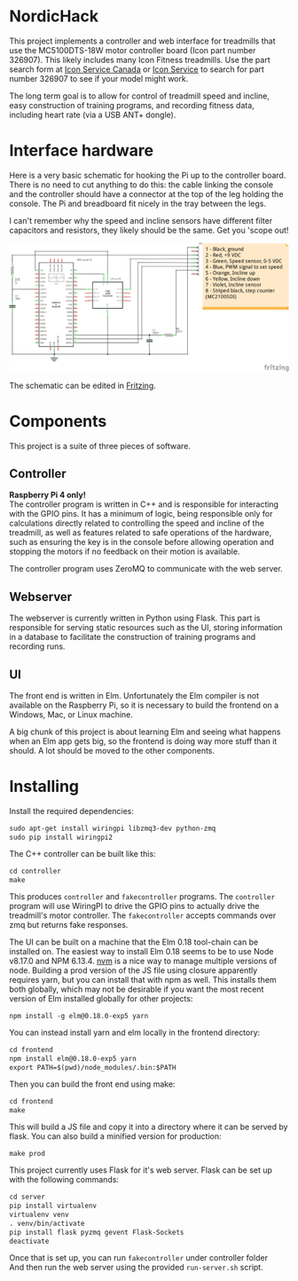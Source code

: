 # NordicHack

This project implements a controller and web interface for treadmills that use
the MC5100DTS-18W motor controller board (Icon part number 326907). This likely
includes many Icon Fitness treadmills. Use the part search form
at [Icon Service Canada](https://www.iconservice.ca/CustomerService/parts)
or [Icon Service](https://www.iconservice.com/CustomerService/parts.do) to
search for part number 326907 to see if your model might work.

The long term goal is to allow for control of treadmill speed and incline, easy
construction of training programs, and recording fitness data, including heart rate
(via a USB ANT+ dongle).

# Interface hardware

Here is a very basic schematic for hooking the Pi up to the controller board.
There is no need to cut anything to do this: the cable linking the console and
the controller should have a connector at the top of the leg holding the
console. The Pi and breadboard fit nicely in the tray between the legs.

I can't remember why the speed and incline sensors have different filter
capacitors and resistors, they likely should be the same. Get you 'scope out!

![Schematic](schematic/treadmill_schematic.png)

The schematic can be edited in [Fritzing](http://fritzing.org/home/).

# Components

This project is a suite of three pieces of software.

## Controller

**Raspberry Pi 4 only!**  
The controller program is written in C++ and is responsible for interacting with
the GPIO pins. It has a minimum of logic, being responsible only for
calculations directly related to controlling the speed and incline of the
treadmill, as well as features related to safe operations of the hardware, such
as ensuring the key is in the console before allowing operation and stopping the
motors if no feedback on their motion is available.

The controller program uses ZeroMQ to communicate with the web server.

## Webserver

The webserver is currently written in Python using Flask. This part is
responsible for serving static resources such as the UI, storing
information in a database to facilitate the construction of training
programs and recording runs.

## UI

The front end is written in Elm. Unfortunately the Elm compiler is not available
on the Raspberry Pi, so it is necessary to build the frontend on a Windows, Mac,
or Linux machine.

A big chunk of this project is about learning Elm and seeing what happens when
an Elm app gets big, so the frontend is doing way more stuff than it should.
A lot should be moved to the other components.

# Installing

Install the required dependencies:
```
sudo apt-get install wiringpi libzmq3-dev python-zmq
sudo pip install wiringpi2
```

The C++ controller can be built like this:
```
cd controller
make
```

This produces `controller` and `fakecontroller` programs. The `controller`
program will use WiringPI to drive the GPIO pins to actually drive the
treadmill's motor controller. The `fakecontroller` accepts commands over
zmq but returns fake responses.

The UI can be built on a machine that the Elm 0.18 tool-chain can be installed on. The easiest way to install Elm 0.18 seems to be to use Node v8.17.0 and NPM 6.13.4. [nvm]( https://github.com/nvm-sh/nvm) is a nice way to manage multiple versions of node. Building a prod version of the JS file using closure apparently requires yarn, but you can install that with npm as well. This installs them both globally, which may not be desirable if you want the most recent version of Elm installed globally for other projects: 
```
npm install -g elm@0.18.0-exp5 yarn
```

You can instead install yarn and elm locally in the frontend directory:
```
cd frontend
npm install elm@0.18.0-exp5 yarn
export PATH=$(pwd)/node_modules/.bin:$PATH
```

Then you can build the front end using make:

```
cd frontend
make
```

This will build a JS file and copy it into a directory where it can be served
by flask. You can also build a minified version for production:

```
make prod
```

This project currently uses Flask for it's web server. Flask can be set up with the following commands: 

```
cd server
pip install virtualenv
virtualenv venv
. venv/bin/activate
pip install flask pyzmq gevent Flask-Sockets
deactivate
```

Once that is set up, you can run
`fakecontroller` under controller folder  
And then run the web server using the provided
`run-server.sh` script.
